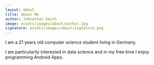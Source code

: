 ```yaml
---
layout: about
title: About Me
author: Johnathan Smith
image: assets/images/about/author.jpg
signature: assets/images/about/signature.png
---
```


I am a 21 years old computer science student living in Germany.

I am particularily interested in data science and in my free time I enjoy programming Android Apps.
